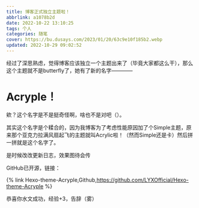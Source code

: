 ```yaml
---
title: 博客正式独立主题啦！
abbrlink: a1078b2d
date: 2022-10-22 13:10:25
tags: 个人
categories: 随笔
cover: https://bu.dusays.com/2023/01/20/63c9e10f185b2.webp
updated: 2022-10-29 09:02:52
---
```


经过了深思熟虑，觉得博客应该独立一个主题出来了（毕竟大家都这么干），那么这个主题就不是butterfly了，她有了新的名字————

# Acryple！

欸？这个名字是不是挺奇怪啊，啥也不是对吧（）。

其实这个名字是个糅合的，因为我博客为了考虑性能原因加了个Simple主题，原来那个亚克力拉满风扇起飞的主题就叫Acrylic啦！（然而Simple还是卡）然后拼一拼就是这个名字了。

是时候改改更新日志，效果图待会传

GitHub已开源，链接：

{% link Hexo-theme-Acryple,Github,https://github.com/LYXOfficial/Hexo-theme-Acryple %}

恭喜你水文成功，经验+3，告辞（雾）


